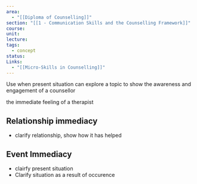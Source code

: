 ```yaml
---
area:
  - "[[Diploma of Counselling]]"
section: "[[1 - Communication Skills and the Counselling Framework]]"
course: 
unit: 
lecture: 
tags:
  - concept
status: 
Links:
  - "[[Micro-Skills in Counselling]]"
---
```

Use when present situation can explore a topic to show the awareness and engagement of a counsellor

the immediate feeling of a therapist

## Relationship immediacy
- clarify relationship, show how it has helped

## Event Immediacy
- clairfy present situation
- Clarify situation as a result of occurence